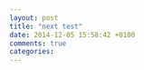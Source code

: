 ```yaml
---
layout: post
title: "next test"
date: 2014-12-05 15:58:42 +0100
comments: true
categories: 
---
```

